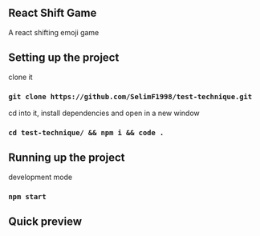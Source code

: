 ## React Shift Game

A react shifting emoji game

## Setting up the project

clone it

### `git clone https://github.com/SelimF1998/test-technique.git`

cd into it, install dependencies and open in a new window

### `cd test-technique/ && npm i && code .`

## Running up the project

development mode

### `npm start`

## Quick preview


